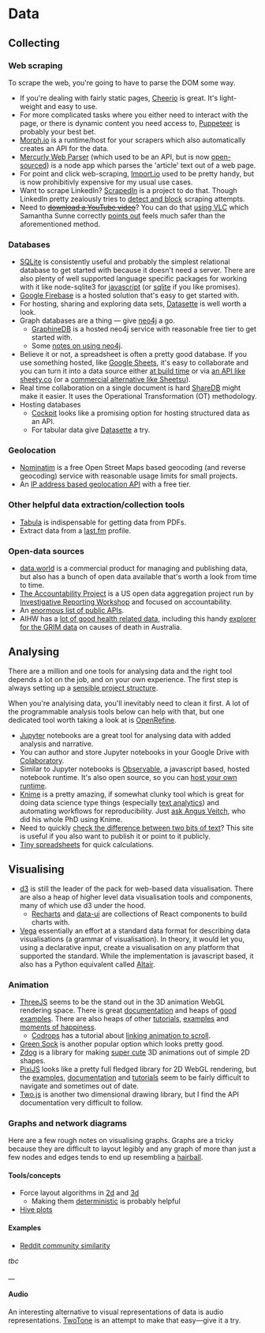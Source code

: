 # Data

## Collecting

### Web scraping

To scrape the web, you're going to have to parse the DOM some way.

* If you're dealing with fairly static pages, [Cheerio](https://cheerio.js.org/) is great. It's light-weight and easy to use.
* For more complicated tasks where you either need to interact with the page, or there is dynamic content you need access to, [Puppeteer](https://pptr.dev/) is probably your best bet.
* [Morph.io](https://morph.io/) is a runtime/host for your scrapers which also automatically creates an API for the data.
* [Mercurly Web Parser](https://github.com/postlight/mercury-parser) \(which used to be an API, but is now [open-sourced](https://postlight.com/trackchanges/mercury-goes-open-source)\) is a node app which parses the 'article' text out of a web page.
* For point and click web-scraping, [Import.io](https://www.import.io/) used to be pretty handy, but is now prohibitivly expensive for my usual use cases.
* Want to scrape LinkedIn? [ScrapedIn](https://github.com/linkedtales/scrapedin) is a project to do that. Though LinkedIn pretty zealously tries to [detect and block](https://github.com/dandrews/nefarious-linkedin) scraping attempts.
* Need to [~~download a YouTube video~~](https://www.youtubnow.com/save-youtube-videos-online.html)? You can do that [using VLC](https://www.wikihow.com/Download-Files-Using-VLC-Media-Player) which Samantha Sunne correctly [points out](https://toolsforreporters.substack.com/p/youtube-doesnt-want-you-to-download) feels much safer than the aforementioned method.

### Databases

* [SQLite](https://sqlite.org/) is consistently useful and probably the simplest relational database to get started with because it doesn't need a server. There are also plenty of well supported language specific packages for working with it like node-sqlite3 for [javascript](https://github.com/mapbox/node-sqlite3) \(or [sqlite](https://www.npmjs.com/package/sqlite) if you like promises\).
* [Google Firebase](https://firebase.google.com/) is a hosted solution that's easy to get started with.
* For hosting, sharing and exploring data sets, [Datasette](https://datasette.readthedocs.io/en/stable/) is well worth a look.
* Graph databases are a thing — give [neo4j](https://neo4j.com/) a go. 
  * [GraphineDB](https://www.graphenedb.com/) is a hosted neo4j service with reasonable free tier to get started with.
  * Some [notes on using neo4j](neo4j.md).
* Believe it or not, a spreadsheet is often a pretty good database. If you use something hosted, like [Google Sheets](https://docs.google.com/spreadsheets/), it's easy to collaborate and you can turn it into a data source either [at build time](https://developers.google.com/sheets/api/quickstart/nodejs) or via [an API like sheety.co](https://sheety.co/) \(or a [commercial alternative like Sheetsu](https://sheetsu.com/)\).
* Real time collaboration on a single document is hard [ShareDB](https://github.com/share/sharedb) might make it easier. It uses the Operational Transformation \(OT\) methodology.
* Hosting databases
  * [Cockpit](https://getcockpit.com/) looks like a promising option for hosting structured data as an API.
  * For tabular data give [Datasette](https://datasette.readthedocs.io/en/stable/#) a try.

### Geolocation

* [Nominatim](https://operations.osmfoundation.org/policies/nominatim/) is a free Open Street Maps based geocoding \(and reverse geocoding\) service with reasonable usage limits for small projects.
* An [IP address based geolocation API](https://ipgeolocation.io/pricing) with a free tier.

### Other helpful data extraction/collection tools

* [Tabula](https://tabula.technology/) is indispensable for getting data from PDFs.
* Extract data from a [last.fm](https://github.com/benfoxall/lastfm-to-csv) profile.

### Open-data sources

* [data.world](https://data.world/) is a commercial product for managing and publishing data, but also has a bunch of open data available that's worth a look from time to time.
* [The Accountability Project](https://www.publicaccountability.org/) is a US open data aggregation project run by [Investigative Reporting Workshop](https://investigativereportingworkshop.org/2019/07/10/introducing-the-accountability-project-a-new-resource-for-public-data/) and focused on accountability.
* An [enormous list of public APIs](https://github.com/public-apis/public-apis).
* AIHW has a [lot of good health related data](https://www.aihw.gov.au/reports-data), including this handy [explorer for the GRIM data](https://www.aihw.gov.au/reports/life-expectancy-death/grim-books/contents/general-record-of-incidence-of-mortality-grim-books) on causes of death in Australia.

## Analysing

There are a million and one tools for analysing data and the right tool depends a lot on the job, and on your own experience. The first step is always setting up a [sensible project structure](http://datakit.ap.org/).

When you're analyising data, you'll inevitably need to clean it first. A lot of the programmable analysis tools below can help with that, but one dedicated tool worth taking a look at is [OpenRefine](http://openrefine.org/).

* [Jupyter](https://jupyter.org/) notebooks are a great tool for analysing data with added analysis and narrative.
* You can author and store Jupyter notebooks in your Google Drive with [Colaboratory](https://colab.research.google.com/).
* Similar to Jupyter notebooks is [Observable](https://beta.observablehq.com/), a javascript based, hosted notebook runtime. It's also open source, so you can [host your own runtime](https://www.npmjs.com/package/@observablehq/runtime).
* [Knime](https://www.knime.com/) is a pretty amazing, if somewhat clunky tool which is great for doing data science type things \(especially [text analytics](https://www.knime.com/knime-text-processing)\) and automating workflows for reproducibility. Just [ask Angus Veitch](https://twitter.com/AngusVeitch/status/1093658731202543616), who did his whole PhD using Knime.
* Need to quickly [check the difference between two bits of text](https://www.diffchecker.com/)? This site is useful if you also want to publish it or point to it publicly.
* [Tiny spreadsheets](https://tinysheet.com) for quick calculations.

## Visualising

* [d3](https://d3js.org/) is still the leader of the pack for web-based data visualisation. There are also a heap of higher level data visualisation tools and components, many of which use d3 under the hood.
  * [Recharts](http://recharts.org/) and [data-ui](https://williaster.github.io/data-ui/) are collections of React components to build charts with.
* [Vega](https://vega.github.io/vega/) essentially an effort at a standard data format for describing data visualisations \(a grammar of visualisation\). In theory, it would let you, using a declarative input, create a visualisation on any platform that supported the standard. While the implementation is javascript based, it also has a Python equivalent called [Altair](https://altair-viz.github.io/).

### Animation

* [ThreeJS](https://threejs.org/) seems to be the stand out in the 3D animation WebGL rendering space. There is great [documentation](https://threejs.org/docs/index.html#manual/en/introduction/Creating-a-scene) and heaps of [good examples](https://threejs.org/examples/). There are also heaps of other [tutorials](https://threejsfundamentals.org/), [examples](https://www.smashingmagazine.com/2017/09/animation-interaction-techniques-webgl/) and [moments of happiness](https://moments.epic.net/#).
  * [Codrops](https://tympanus.net/codrops/) has a tutorial about [linking animation to scroll](https://tympanus.net/codrops/2019/03/22/how-to-create-smooth-webgl-transitions-on-scroll-using-phenomenon/).
* [Green Sock](https://greensock.com/) is another popular option which looks pretty good.
* [Zdog](https://zzz.dog/) is a library for making [super cute](https://codepen.io/desandro/pen/vdwMyW) 3D animations out of simple 2D shapes.
* [PixiJS](https://www.pixijs.com/) looks like a pretty full fledged library for 2D WebGL rendering, but the [examples](https://pixijs.io/examples/), [documentation](http://pixijs.download/release/docs/index.html) and [tutorials](https://www.pixijs.com/tutorials) seem to be fairly difficult to navigate and sometimes out of date. 
* [Two.js](https://two.js.org/#introduction) is another two dimensional drawing library, but I find the API documentation very difficult to follow.

### Graphs and network diagrams

Here are a few rough notes on visualising graphs. Graphs are a tricky because they are difficult to layout legibly and any graph of more than just a few nodes and edges tends to end up resembling a [hairball](https://eagereyes.org/techniques/graphs-hairball).

#### Tools/concepts

* Force layout algorithms in [2d](https://github.com/d3/d3-force) and [3d](https://github.com/vasturiano/d3-force-3d)
  * Making them [deterministic](https://github.com/d3/d3-force/issues/121) is probably helpful
* [Hive plots](http://www.hiveplot.com/)

#### Examples

* [Reddit community similarity](http://csslab.cs.toronto.edu/gs/)

_tbc_

\_\_

#### Audio

An interesting alternative to visual representations of data is audio representations. [TwoTone](https://app.twotone.io/) is an attempt to make that easy—give it a try.

